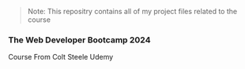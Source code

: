 > Note: This repositry contains all of my project files related to the course

### The Web Developer Bootcamp 2024
Course From Colt Steele Udemy
